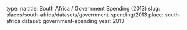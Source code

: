 type: na
title: South Africa / Government Spending (2013)
slug: places/south-africa/datasets/government-spending/2013
place: south-africa
dataset: government-spending
year: 2013
